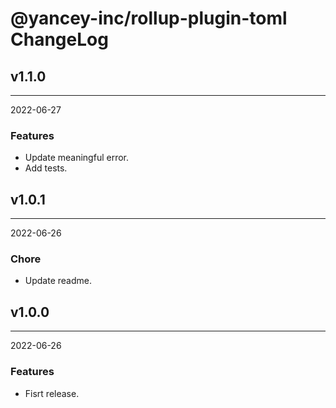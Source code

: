 # @yancey-inc/rollup-plugin-toml ChangeLog

## v1.1.0

---

2022-06-27

### Features

- Update meaningful error.
- Add tests.


## v1.0.1

---

2022-06-26

### Chore

- Update readme.


## v1.0.0

---

2022-06-26

### Features

- Fisrt release.
